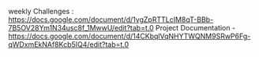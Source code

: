 weekly Challenges : https://docs.google.com/document/d/1ygZpRTTLcIM8qT-BBb-7B5OV28Ym1N34usc8f_1MwwU/edit?tab=t.0
Project Documentation - https://docs.google.com/document/d/14CKbqlVqNHYTWQNM9SRwP6Fg-qWDxmEkNAf8Kcb5IQ4/edit?tab=t.0
